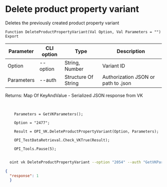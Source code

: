 ﻿---
sidebar_position: 7
---

# Delete product property variant
 Deletes the previously created product property variant



`Function DeleteProductPropertyVariant(Val Option, Val Parameters = "") Export`

  | Parameter | CLI option | Type | Description |
  |-|-|-|-|
  | Option | --option | String, Number | Variant ID |
  | Parameters | --auth | Structure Of String | Authorization JSON or path to .json |

  
  Returns:  Map Of KeyAndValue - Serialized JSON response from VK

<br/>




```bsl title="Code example"
    Parameters = GetVKParameters();

    Option = "2477";

    Result = OPI_VK.DeleteProductPropertyVariant(Option, Parameters);

    OPI_TestDataRetrieval.Check_VKTrue(Result);

    OPI_Tools.Pause(5);
```



```sh title="CLI command example"
    
  oint vk DeleteProductPropertyVariant --option "2054" --auth "GetVKParameters()"

```

```json title="Result"
{
  "response": 1
  }
```
